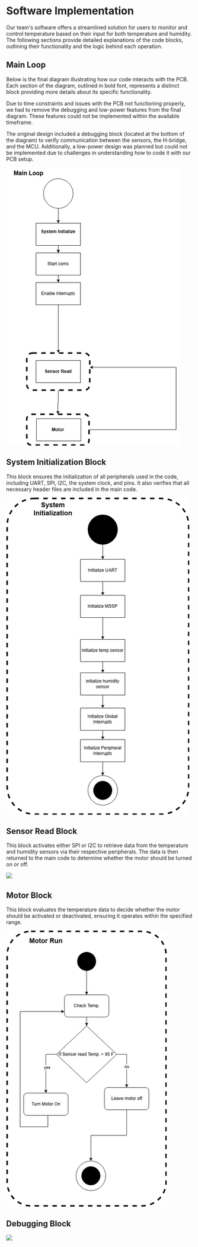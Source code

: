 # Software Implementation
Our team's software offers a streamlined solution for users to monitor and control temperature based on their input for both temperature and humidity. The following sections provide detailed explanations of the code blocks, outlining their functionality and the logic behind each operation. 
## Main Loop
Below is the final diagram illustrating how our code interacts with the PCB. Each section of the diagram, outlined in bold font, represents a distinct block providing more details about its specific functionality.

Due to time constraints and issues with the PCB not functioning properly, we had to remove the debugging and low-power features from the final diagram. These features could not be implemented within the available timeframe.

The original design included a debugging block (located at the bottom of the diagram) to verify communication between the sensors, the H-bridge, and the MCU. Additionally, a low-power design was planned but could not be implemented due to challenges in understanding how to code it with our PCB setup.

![](FinalMain.drawio.png)

## System Initialization Block
This block ensures the initialization of all peripherals used in the code, including UART, SPI, I2C, the system clock, and pins. It also verifies that all necessary header files are included in the main code.

![](systeminit.png)

## Sensor Read Block
This block activates either SPI or I2C to retrieve data from the temperature and humidity sensors via their respective peripherals. The data is then returned to the main code to determine whether the motor should be turned on or off.

![](read.PNG)

## Motor Block
This block evaluates the temperature data to decide whether the motor should be activated or deactivated, ensuring it operates within the specified range.

![](motor.png)

## Debugging Block
![](debug.PNG)
